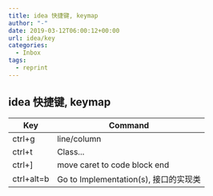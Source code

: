 ```yaml
---
title: idea 快捷键, keymap
author: "-"
date: 2019-03-12T06:00:12+00:00
url: idea/key
categories:
  - Inbox
tags:
  - reprint
---
```

## idea 快捷键, keymap

| Key    | Command      |
| ------ | ------------ |
| ctrl+g | line/column  |
| ctrl+t | Class... |
| ctrl+]  | move caret to code block end |
| ctrl+alt=b |Go to Implementation(s), 接口的实现类|
